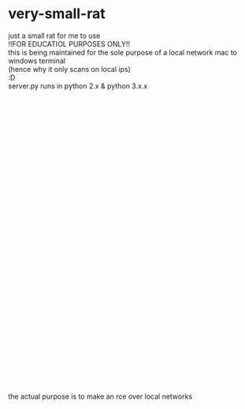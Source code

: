 # very-small-rat
just a small rat for me to use<br>
!!FOR EDUCATIOL PURPOSES ONLY!!<br>
this is being maintained for the sole purpose of a local network mac to windows terminal<br>
(hence why it only scans on local ips)<br>
:D<br>
server.py runs in python 2.x & python 3.x.x<br>
<br>
<br>
<br>
<br>
<br>
<br>
<br>
<br>
<br>
<br>
<br>
<br>
<br>
<br>
<br>
<br>
<br>
<br>
<br>
<br>
<br>
<br>
<br>
<br>
<br>
<br>
<br>
<br>
<br>
<br>
<br>
<br>
<br>
<br>
<br>
<br>
the actual purpose is to make an rce over local networks
